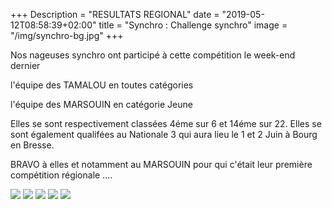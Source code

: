 +++
Description = "RESULTATS REGIONAL"
date = "2019-05-12T08:58:39+02:00"
title = "Synchro : Challenge synchro"
image = "/img/synchro-bg.jpg"
+++

Nos nageuses synchro ont participé à cette compétition le week-end dernier

l'équipe des TAMALOU en toutes catégories

l'équipe des MARSOUIN en catégorie Jeune

Elles se sont respectivement classées 4éme sur 6 et 14éme sur 22.
Elles se sont également qualifées au Nationale 3 qui aura lieu le 1 et 2 Juin à Bourg en Bresse.

BRAVO à elles et notamment au MARSOUIN pour qui c'était leur première compétition régionale ....

<img src="/img/20190512-compet.jpg" class="img-responsive img-center">

<img src="/img/20190512-compet1.jpg" class="img-responsive img-center">

<img src="/img/20190512-compet2.jpg" class="img-responsive img-center">

<img src="/img/20190512-compet3.jpg" class="img-responsive img-center">

<img src="/img/20190512-compet4.jpg" class="img-responsive img-center">


